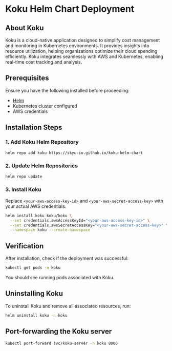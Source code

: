 # Koku Helm Chart Deployment

## About Koku
Koku is a cloud-native application designed to simplify cost management and monitoring in Kubernetes environments. It provides insights into resource utilization, helping organizations optimize their cloud spending efficiently. Koku integrates seamlessly with AWS and Kubernetes, enabling real-time cost tracking and analysis.

## Prerequisites

Ensure you have the following installed before proceeding:
- [Helm](https://helm.sh/docs/intro/install/)
- Kubernetes cluster configured
- AWS credentials

## Installation Steps

### 1. Add Koku Helm Repository

```sh
helm repo add koku https://skyu-io.github.io/koku-helm-chart
```

### 2. Update Helm Repositories

```sh
helm repo update
```

### 3. Install Koku

Replace `<your-aws-access-key-id>` and `<your-aws-secret-access-key>` with your actual AWS credentials.

```sh
helm install koku koku/koku \
  --set credentials.awsAccessKeyId="<your-aws-access-key-id>" \
  --set credentials.awsSecretAccessKey="<your-aws-secret-access-key>" \
  --namespace koku --create-namespace
```

## Verification

After installation, check if the deployment was successful:

```sh
kubectl get pods -n koku
```

You should see running pods associated with Koku.

## Uninstalling Koku

To uninstall Koku and remove all associated resources, run:

```sh
helm uninstall koku -n koku
```


## Port-forwarding the Koku server

```sh
kubectl port-forward svc/koku-server -n koku 8000
```